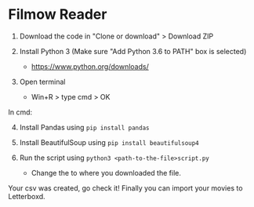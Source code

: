 # Filmow Reader

1. Download the code in "Clone or download" > Download ZIP

2. Install Python 3 (Make sure "Add Python 3.6 to PATH" box is selected)
    - https://www.python.org/downloads/

3. Open terminal
    - Win+R > type cmd > OK

In cmd:

4. Install Pandas using `pip install pandas`

5. Install BeautifulSoup using `pip install beautifulsoup4`

6. Run the script using `python3 <path-to-the-file>script.py`
    -  Change the <path-to-the-file> to where you downloaded the file.

Your csv was created, go check it!
Finally you can import your movies to Letterboxd.